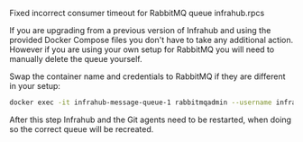Fixed incorrect consumer timeout for RabbitMQ queue infrahub.rpcs

If you are upgrading from a previous version of Infrahub and using the provided Docker Compose files you don't have to take any additional action. However if you are using your own setup for RabbitMQ you will need to manually delete the queue yourself.

Swap the container name and credentials to RabbitMQ if they are different in your setup: 

```bash
docker exec -it infrahub-message-queue-1 rabbitmqadmin --username infrahub --password infrahub delete queue name=infrahub.rpcs
```

After this step Infrahub and the Git agents need to be restarted, when doing so the correct queue will be recreated.
